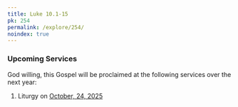 ```yaml
---
title: Luke 10.1-15
pk: 254
permalink: /explore/254/
noindex: true
---
```


### Upcoming Services

God willing, this Gospel will be proclaimed at the following services over the next year:


1. Liturgy on [October, 24, 2025](https://orthocal.info/readings/gregorian/2025/10/24/)

